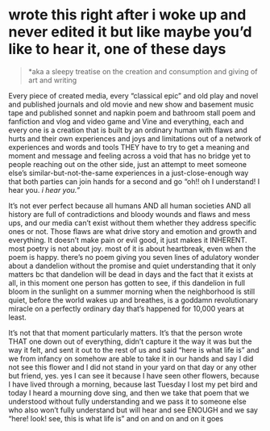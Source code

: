 # wrote this right after i woke up and never edited it but like maybe you’d like to hear it, one of these days
> *aka a sleepy treatise on the creation and consumption and giving of art and writing

Every piece of created media, every “classical epic” and old play and novel and published journals and old movie and new show and basement music tape and published sonnet and napkin poem and bathroom stall poem and fanfiction and vlog and video game and Vine and everything, each and every one is a creation that is built by an ordinary human with flaws and hurts and their own experiences and joys and limitations out of a network of experiences and words and tools THEY have to try to get a meaning and moment and message and feeling across a void that has no bridge yet to people reaching out on the other side, just an attempt to meet someone else’s similar-but-not-the-same experiences in a just-close-enough way that both parties can join hands for a second and go “oh!! oh I understand! I hear you. *i hear you.”*

It’s not ever perfect because all humans AND all human societies AND all history are full of contradictions and bloody wounds and flaws and mess ups, and our media can’t exist without them whether they address specific ones or not. Those flaws are what drive story and emotion and growth and everything. It doesn’t make pain or evil good, it just makes it INHERENT. most poetry is not about joy. most of it is about heartbreak, even when the poem is happy. there’s no poem giving you seven lines of adulatory wonder about a dandelion without the promise and quiet understanding that it only matters bc that dandelion will be dead in days and the fact that it exists at all, in this moment one person has gotten to see, if this dandelion in full bloom in the sunlight on a summer morning when the neighborhood is still quiet, before the world wakes up and breathes, is a goddamn revolutionary miracle on a perfectly ordinary day that’s happened for 10,000 years at least.

It’s not that that moment particularly matters. It’s that the person wrote THAT one down out of everything, didn’t capture it the way it was but the way it felt, and sent it out to the rest of us and said “here is what life is” and we from infancy on somehow are able to take it in our hands and say I did not see this flower and I did not stand in your yard on that day or any other but friend, yes. yes I can see it because I have seen other flowers, because I have lived through a morning, because last Tuesday I lost my pet bird and today I heard a mourning dove sing, and then we take that poem that we understood without fully understanding and we pass it to someone else who also won’t fully understand but will hear and see ENOUGH and we say “here! look! see, this is what life is” and on and on and on it goes
